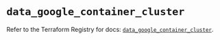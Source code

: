 # `data_google_container_cluster`

Refer to the Terraform Registry for docs: [`data_google_container_cluster`](https://registry.terraform.io/providers/hashicorp/google/5.23.0/docs/data-sources/container_cluster).

